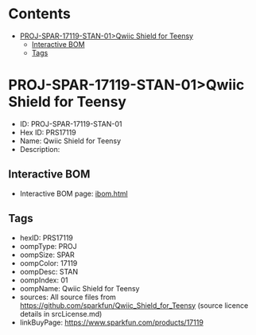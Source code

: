 



Contents
========

* [PROJ-SPAR-17119-STAN-01>Qwiic Shield for Teensy](#proj-spar-17119-stan-01qwiic-shield-for-teensy)
	* [Interactive BOM](#interactive-bom)
	* [Tags](#tags)

# PROJ-SPAR-17119-STAN-01>Qwiic Shield for Teensy

- ID: PROJ-SPAR-17119-STAN-01
- Hex ID: PRS17119
- Name: Qwiic Shield for Teensy
- Description: 

## Interactive BOM

- Interactive BOM page: [ibom.html](kicad/bom/ibom.html)

## Tags

- hexID: PRS17119
- oompType: PROJ
- oompSize: SPAR
- oompColor: 17119
- oompDesc: STAN
- oompIndex: 01
- oompName: Qwiic Shield for Teensy
- sources: All source files from https://github.com/sparkfun/Qwiic_Shield_for_Teensy (source licence details in srcLicense.md)
- linkBuyPage: https://www.sparkfun.com/products/17119
